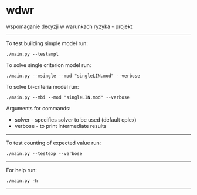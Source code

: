 # wdwr

wspomaganie decyzji w warunkach ryzyka - projekt

-----------------------------------------------------------------------------------------

To test building simple model run:

`./main.py --testampl`

To solve single criterion model run:

`./main.py --msingle --mod "singleLIN.mod" --verbose`

To solve bi-criteria model run:

`./main.py --mbi --mod "singleLIN.mod" --verbose`

Arguments for commands:
- solver - specifies solver to be used (default cplex)
- verbose - to print intermediate results

-----------------------------------------------------------------------------------------

To test counting of expected value run:

`./main.py --testexp --verbose`

-----------------------------------------------------------------------------------------

For help run:

`./main.py -h`

-----------------------------------------------------------------------------------------
